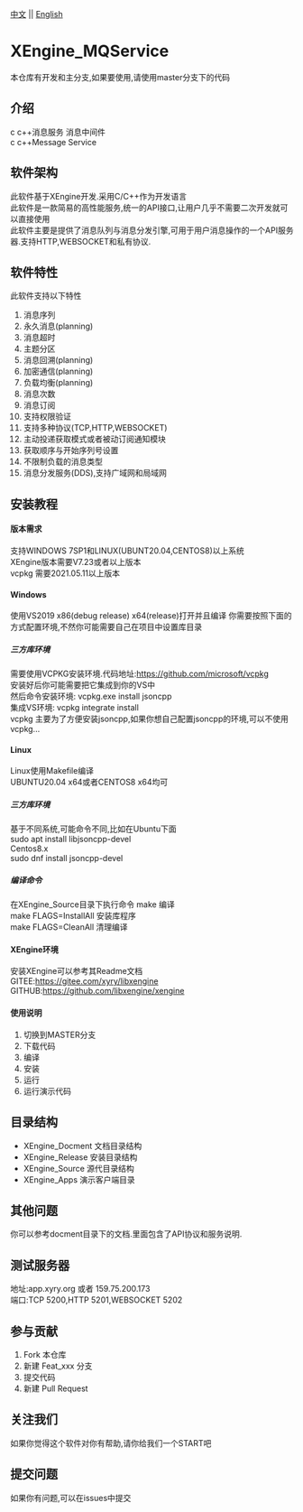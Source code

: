 [中文](README.md) ||  [English](README.en.md)  
# XEngine_MQService
本仓库有开发和主分支,如果要使用,请使用master分支下的代码  

## 介绍
c c++消息服务 消息中间件  
c c++Message Service  

## 软件架构
此软件基于XEngine开发.采用C/C++作为开发语言  
此软件是一款简易的高性能服务,统一的API接口,让用户几乎不需要二次开发就可以直接使用  
此软件主要是提供了消息队列与消息分发引擎,可用于用户消息操作的一个API服务器.支持HTTP,WEBSOCKET和私有协议.  
## 软件特性
此软件支持以下特性  
1. 消息序列  
2. 永久消息(planning)  
3. 消息超时  
4. 主题分区  
5. 消息回溯(planning)  
6. 加密通信(planning)  
7. 负载均衡(planning)  
8. 消息次数  
9. 消息订阅  
10. 支持权限验证  
11. 支持多种协议(TCP,HTTP,WEBSOCKET)  
12. 主动投递获取模式或者被动订阅通知模块  
13. 获取顺序与开始序列号设置  
14. 不限制负载的消息类型  
15. 消息分发服务(DDS),支持广域网和局域网

## 安装教程

#### 版本需求
支持WINDOWS 7SP1和LINUX(UBUNT20.04,CENTOS8)以上系统  
XEngine版本需要V7.23或者以上版本  
vcpkg 需要2021.05.11以上版本  

#### Windows
使用VS2019 x86(debug release) x64(release)打开并且编译
你需要按照下面的方式配置环境,不然你可能需要自己在项目中设置库目录
##### 三方库环境
需要使用VCPKG安装环境.代码地址:https://github.com/microsoft/vcpkg  
安装好后你可能需要把它集成到你的VS中  
然后命令安装环境: vcpkg.exe install jsoncpp   
集成VS环境: vcpkg integrate install  
vcpkg 主要为了方便安装jsoncpp,如果你想自己配置jsoncpp的环境,可以不使用vcpkg...  

#### Linux
Linux使用Makefile编译  
UBUNTU20.04 x64或者CENTOS8 x64均可  

##### 三方库环境
基于不同系统,可能命令不同,比如在Ubuntu下面  
sudo apt install libjsoncpp-devel  
Centos8.x  
sudo dnf install jsoncpp-devel  

##### 编译命令
在XEngine_Source目录下执行命令
make 编译  
make FLAGS=InstallAll 安装库程序  
make FLAGS=CleanAll 清理编译  

#### XEngine环境
安装XEngine可以参考其Readme文档  
GITEE:https://gitee.com/xyry/libxengine  
GITHUB:https://github.com/libxengine/xengine  

#### 使用说明

1.  切换到MASTER分支
2.  下载代码
3.  编译
4.  安装
5.  运行
6.  运行演示代码

## 目录结构
- XEngine_Docment  文档目录结构  
- XEngine_Release  安装目录结构  
- XEngine_Source   源代目录结构  
- XEngine_Apps     演示客户端目录  

## 其他问题  
你可以参考docment目录下的文档.里面包含了API协议和服务说明.

## 测试服务器
地址:app.xyry.org 或者 159.75.200.173  
端口:TCP 5200,HTTP 5201,WEBSOCKET 5202  

## 参与贡献

1.  Fork 本仓库
2.  新建 Feat_xxx 分支
3.  提交代码
4.  新建 Pull Request  

## 关注我们
如果你觉得这个软件对你有帮助,请你给我们一个START吧

## 提交问题

如果你有问题,可以在issues中提交